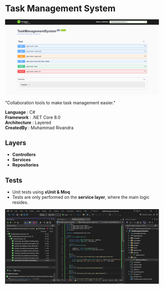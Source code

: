 # Task Management System

![Hero Image](./Public/hero.png)

"Collaboration tools to make task management easier."

**Language**     : C#  
**Framework**    : .NET Core 8.0  
**Architecture** : Layered  
**CreatedBy**    : Muhammad Rivandra  

## Layers
- **Controllers**
- **Services**
- **Repositories**

## Tests
- Unit tests using **xUnit & Moq**
- Tests are only performed on the **service layer**, where the main logic resides.

![Unit Tests](./Public/testresult.png)
